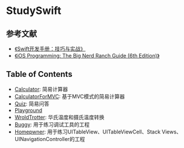 # StudySwift

## 参考文献

- [《Swift开发手册：技巧与实战》](https://item.jd.com/11848561.html)
- [《iOS Programming: The Big Nerd Ranch Guide (6th Edition)》](https://www.bignerdranch.com/books/ios-programming/)

## Table of Contents

* [Calculator](/Calculator): 简易计算器
* [CalculatorForMVC](/CalculatorForMVC): 基于MVC模式的简易计算器
* [Quiz](/Quiz): 简易问答
* [Playground](/Playground)
* [WroldTrotter](/WroldTrotter): 华氏温度和摄氏温度转换
* [Buggy](/Buggy): 用于练习调试工具的工程
* [Homepwner](/Homepwner): 用于练习UITableView、UITableViewCell、Stack Views、UINavigationController的工程